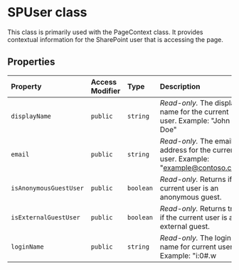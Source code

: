 # SPUser class







This class is primarily used with the PageContext class. It provides contextual information for the SharePoint user that is accessing the page.



## Properties

| Property	   | Access Modifier | Type	| Description|
|:-------------|:----|:-------|:-----------|
|`displayName`     | `public` | `string` | _Read-only._ The display name for the current user. Example: "John Doe" |
|`email`     | `public` | `string` | _Read-only._ The email address for the current user. Example: "example@contoso.com" |
|`isAnonymousGuestUser`     | `public` | `boolean` | _Read-only._ Returns if the current user is an anonymous guest. |
|`isExternalGuestUser`     | `public` | `boolean` | _Read-only._ Returns true if the current user is an external guest. |
|`loginName`     | `public` | `string` | _Read-only._ The login name for current user. Example: "i:0#.w|domain\user" |







